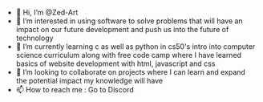 - 👋 Hi, I’m @Zed-Art
- 👀 I’m interested in using software to solve problems that will have an impact on our future development and push us into the future of technology
- 🌱 I’m currently learning c as well as python in cs50's intro into computer science curriculum along with free code camp where I have learned basics of website development with html, javascript and css
- 💞️ I’m looking to collaborate on projects where I can learn and expand the potential impact my knowledge will have 
- 📫 How to reach me : Go to Discord

<!---
Zed-Art/Zed-Art is a ✨ special ✨ repository because its `README.md` (this file) appears on your GitHub profile.
You can click the Preview link to take a look at your changes.
--->
